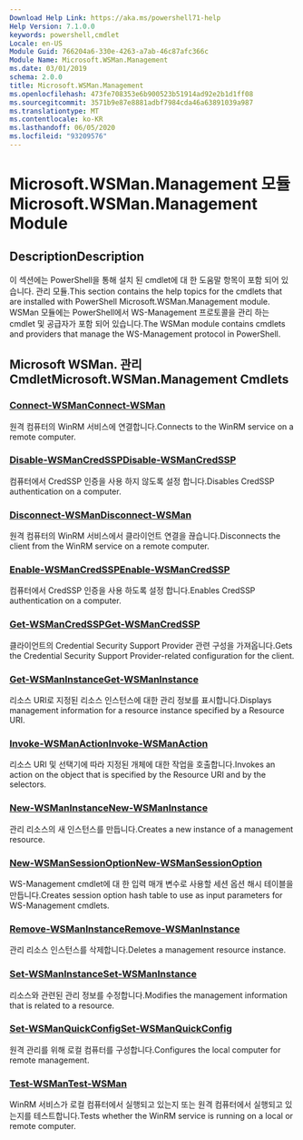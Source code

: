 ```yaml
---
Download Help Link: https://aka.ms/powershell71-help
Help Version: 7.1.0.0
keywords: powershell,cmdlet
Locale: en-US
Module Guid: 766204a6-330e-4263-a7ab-46c87afc366c
Module Name: Microsoft.WSMan.Management
ms.date: 03/01/2019
schema: 2.0.0
title: Microsoft.WSMan.Management
ms.openlocfilehash: 473fe708353e6b900523b51914ad92e2b1d1ff08
ms.sourcegitcommit: 3571b9e87e8881adbf7984cda46a63891039a987
ms.translationtype: MT
ms.contentlocale: ko-KR
ms.lasthandoff: 06/05/2020
ms.locfileid: "93209576"
---
```

# <span data-ttu-id="bd2f8-103">Microsoft.WSMan.Management 모듈</span><span class="sxs-lookup"><span data-stu-id="bd2f8-103">Microsoft.WSMan.Management Module</span></span>

## <span data-ttu-id="bd2f8-104">Description</span><span class="sxs-lookup"><span data-stu-id="bd2f8-104">Description</span></span>

<span data-ttu-id="bd2f8-105">이 섹션에는 PowerShell을 통해 설치 된 cmdlet에 대 한 도움말 항목이 포함 되어 있습니다. 관리 모듈.</span><span class="sxs-lookup"><span data-stu-id="bd2f8-105">This section contains the help topics for the cmdlets that are installed with PowerShell Microsoft.WSMan.Management module.</span></span> <span data-ttu-id="bd2f8-106">WSMan 모듈에는 PowerShell에서 WS-Management 프로토콜을 관리 하는 cmdlet 및 공급자가 포함 되어 있습니다.</span><span class="sxs-lookup"><span data-stu-id="bd2f8-106">The WSMan module contains cmdlets and providers that manage the WS-Management protocol in PowerShell.</span></span>

## <span data-ttu-id="bd2f8-107">Microsoft WSMan. 관리 Cmdlet</span><span class="sxs-lookup"><span data-stu-id="bd2f8-107">Microsoft.WSMan.Management Cmdlets</span></span>

### [<span data-ttu-id="bd2f8-108">Connect-WSMan</span><span class="sxs-lookup"><span data-stu-id="bd2f8-108">Connect-WSMan</span></span>](Connect-WSMan.md)
<span data-ttu-id="bd2f8-109">원격 컴퓨터의 WinRM 서비스에 연결합니다.</span><span class="sxs-lookup"><span data-stu-id="bd2f8-109">Connects to the WinRM service on a remote computer.</span></span>

### [<span data-ttu-id="bd2f8-110">Disable-WSManCredSSP</span><span class="sxs-lookup"><span data-stu-id="bd2f8-110">Disable-WSManCredSSP</span></span>](Disable-WSManCredSSP.md)
<span data-ttu-id="bd2f8-111">컴퓨터에서 CredSSP 인증을 사용 하지 않도록 설정 합니다.</span><span class="sxs-lookup"><span data-stu-id="bd2f8-111">Disables CredSSP authentication on a computer.</span></span>

### [<span data-ttu-id="bd2f8-112">Disconnect-WSMan</span><span class="sxs-lookup"><span data-stu-id="bd2f8-112">Disconnect-WSMan</span></span>](Disconnect-WSMan.md)
<span data-ttu-id="bd2f8-113">원격 컴퓨터의 WinRM 서비스에서 클라이언트 연결을 끊습니다.</span><span class="sxs-lookup"><span data-stu-id="bd2f8-113">Disconnects the client from the WinRM service on a remote computer.</span></span>

### [<span data-ttu-id="bd2f8-114">Enable-WSManCredSSP</span><span class="sxs-lookup"><span data-stu-id="bd2f8-114">Enable-WSManCredSSP</span></span>](Enable-WSManCredSSP.md)
<span data-ttu-id="bd2f8-115">컴퓨터에서 CredSSP 인증을 사용 하도록 설정 합니다.</span><span class="sxs-lookup"><span data-stu-id="bd2f8-115">Enables CredSSP authentication on a computer.</span></span>

### [<span data-ttu-id="bd2f8-116">Get-WSManCredSSP</span><span class="sxs-lookup"><span data-stu-id="bd2f8-116">Get-WSManCredSSP</span></span>](Get-WSManCredSSP.md)
<span data-ttu-id="bd2f8-117">클라이언트의 Credential Security Support Provider 관련 구성을 가져옵니다.</span><span class="sxs-lookup"><span data-stu-id="bd2f8-117">Gets the Credential Security Support Provider-related configuration for the client.</span></span>

### [<span data-ttu-id="bd2f8-118">Get-WSManInstance</span><span class="sxs-lookup"><span data-stu-id="bd2f8-118">Get-WSManInstance</span></span>](Get-WSManInstance.md)
<span data-ttu-id="bd2f8-119">리소스 URI로 지정된 리소스 인스턴스에 대한 관리 정보를 표시합니다.</span><span class="sxs-lookup"><span data-stu-id="bd2f8-119">Displays management information for a resource instance specified by a Resource URI.</span></span>

### [<span data-ttu-id="bd2f8-120">Invoke-WSManAction</span><span class="sxs-lookup"><span data-stu-id="bd2f8-120">Invoke-WSManAction</span></span>](Invoke-WSManAction.md)
<span data-ttu-id="bd2f8-121">리소스 URI 및 선택기에 따라 지정된 개체에 대한 작업을 호출합니다.</span><span class="sxs-lookup"><span data-stu-id="bd2f8-121">Invokes an action on the object that is specified by the Resource URI and by the selectors.</span></span>

### [<span data-ttu-id="bd2f8-122">New-WSManInstance</span><span class="sxs-lookup"><span data-stu-id="bd2f8-122">New-WSManInstance</span></span>](New-WSManInstance.md)
<span data-ttu-id="bd2f8-123">관리 리소스의 새 인스턴스를 만듭니다.</span><span class="sxs-lookup"><span data-stu-id="bd2f8-123">Creates a new instance of a management resource.</span></span>

### [<span data-ttu-id="bd2f8-124">New-WSManSessionOption</span><span class="sxs-lookup"><span data-stu-id="bd2f8-124">New-WSManSessionOption</span></span>](New-WSManSessionOption.md)
<span data-ttu-id="bd2f8-125">WS-Management cmdlet에 대 한 입력 매개 변수로 사용할 세션 옵션 해시 테이블을 만듭니다.</span><span class="sxs-lookup"><span data-stu-id="bd2f8-125">Creates session option hash table to use as input parameters for WS-Management cmdlets.</span></span>

### [<span data-ttu-id="bd2f8-126">Remove-WSManInstance</span><span class="sxs-lookup"><span data-stu-id="bd2f8-126">Remove-WSManInstance</span></span>](Remove-WSManInstance.md)
<span data-ttu-id="bd2f8-127">관리 리소스 인스턴스를 삭제합니다.</span><span class="sxs-lookup"><span data-stu-id="bd2f8-127">Deletes a management resource instance.</span></span>

### [<span data-ttu-id="bd2f8-128">Set-WSManInstance</span><span class="sxs-lookup"><span data-stu-id="bd2f8-128">Set-WSManInstance</span></span>](Set-WSManInstance.md)
<span data-ttu-id="bd2f8-129">리소스와 관련된 관리 정보를 수정합니다.</span><span class="sxs-lookup"><span data-stu-id="bd2f8-129">Modifies the management information that is related to a resource.</span></span>

### [<span data-ttu-id="bd2f8-130">Set-WSManQuickConfig</span><span class="sxs-lookup"><span data-stu-id="bd2f8-130">Set-WSManQuickConfig</span></span>](Set-WSManQuickConfig.md)
<span data-ttu-id="bd2f8-131">원격 관리를 위해 로컬 컴퓨터를 구성합니다.</span><span class="sxs-lookup"><span data-stu-id="bd2f8-131">Configures the local computer for remote management.</span></span>

### [<span data-ttu-id="bd2f8-132">Test-WSMan</span><span class="sxs-lookup"><span data-stu-id="bd2f8-132">Test-WSMan</span></span>](Test-WSMan.md)
<span data-ttu-id="bd2f8-133">WinRM 서비스가 로컬 컴퓨터에서 실행되고 있는지 또는 원격 컴퓨터에서 실행되고 있는지를 테스트합니다.</span><span class="sxs-lookup"><span data-stu-id="bd2f8-133">Tests whether the WinRM service is running on a local or remote computer.</span></span>

